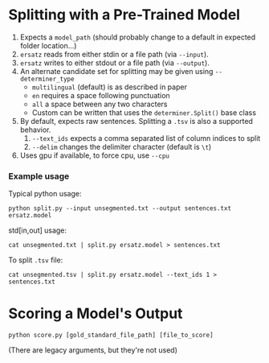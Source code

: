 # Splitting with a Pre-Trained Model

1. Expects a `model_path` (should probably change to a default in expected folder location...)
2. `ersatz` reads from either stdin or a file path (via `--input`).
3. `ersatz` writes to either stdout or a file path (via `--output`).
4. An alternate candidate set for splitting may be given using `--determiner_type`
    * `multilingual` (default) is as described in paper
    * `en` requires a space following punctuation
    * `all` a space between any two characters
    * Custom can be written that uses the `determiner.Split()` base class
5. By default, expects raw sentences. Splitting a `.tsv` is also a supported behavior.
    1. `--text_ids` expects a comma separated list of column indices to split
    2. `--delim` changes the delimiter character (default is `\t`)
6. Uses gpu if available, to force cpu, use `--cpu`

### Example usage
Typical python usage:
```angular2html
python split.py --input unsegmented.txt --output sentences.txt ersatz.model
```

std[in,out] usage:
```angular2html
cat unsegmented.txt | split.py ersatz.model > sentences.txt
```
To split `.tsv` file:
```angular2html
cat unsegmented.tsv | split.py ersatz.model --text_ids 1 > sentences.txt
```

# Scoring a Model's Output

```angular2html
python score.py [gold_standard_file_path] [file_to_score]
```

(There are legacy arguments, but they're not used)

